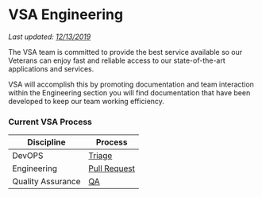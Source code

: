 # VSA Engineering
*Last updated: [12/13/2019](#document-history)*

The VSA team is committed to provide the best service available so our Veterans can enjoy fast and reliable access to our state-of-the-art applications and services.

VSA will accomplish this by promoting documentation and team interaction within the Engineering section you will find 
documentation that have been developed to keep our team working efficiency.

### Current VSA Process

Discipline        | Process
----------------- | -------------
DevOPS            | [Triage](devops/Triage-Process.md)
Engineering       | [Pull Request](devops/pull-request-process.md)
Quality Assurance | [QA](qa/)           
       
